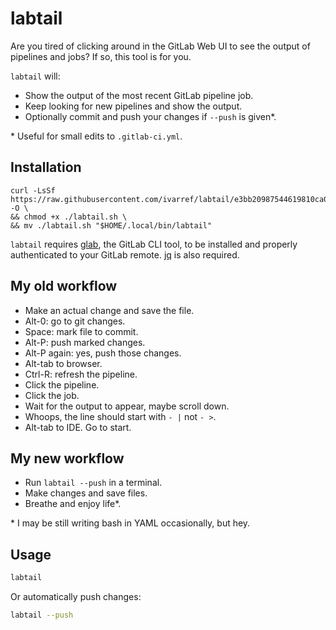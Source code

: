 # labtail

Are you tired of clicking around in the GitLab Web UI to see the output of pipelines
and jobs? If so, this tool is for you.

`labtail` will:

* Show the output of the most recent GitLab pipeline job.
* Keep looking for new pipelines and show the output.
* Optionally commit and push your changes if `--push` is given*.

\* Useful for small edits to `.gitlab-ci.yml`.

## Installation

```
curl -LsSf https://raw.githubusercontent.com/ivarref/labtail/e3bb20987544619810ca03475529cbc0228306c4/labtail.sh -O \
&& chmod +x ./labtail.sh \
&& mv ./labtail.sh "$HOME/.local/bin/labtail"
```

`labtail` requires [glab](https://docs.gitlab.com/editor_extensions/gitlab_cli/),
the GitLab CLI tool, to be installed and properly authenticated to your
GitLab remote. [jq](https://jqlang.org/) is also required.


## My old workflow

* Make an actual change and save the file.
* Alt-0: go to git changes.
* Space: mark file to commit.
* Alt-P: push marked changes.
* Alt-P again: yes, push those changes.
* Alt-tab to browser.
* Ctrl-R: refresh the pipeline.
* Click the pipeline.
* Click the job.
* Wait for the output to appear, maybe scroll down.
* Whoops, the line should start with `- |` not `- >`.
* Alt-tab to IDE. Go to start.

## My new workflow

* Run `labtail --push` in a terminal.
* Make changes and save files.
* Breathe and enjoy life*.

\* I may be still writing bash in YAML occasionally, but hey.

## Usage

```bash
labtail
```

Or automatically push changes:

```bash
labtail --push
```
